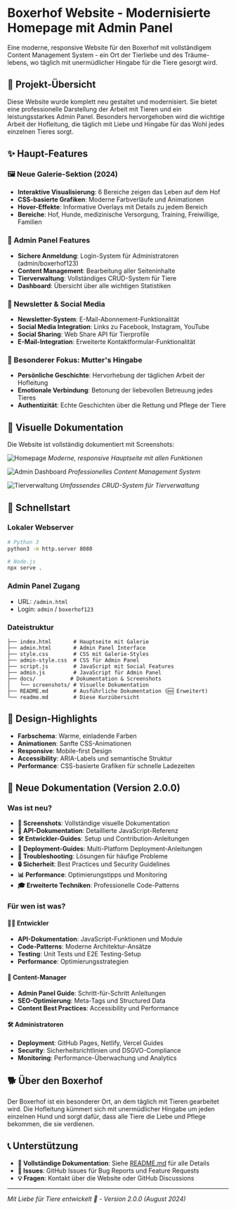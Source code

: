 # Boxerhof Website - Modernisierte Homepage mit Admin Panel

Eine moderne, responsive Website für den Boxerhof mit vollständigem Content Management System - ein Ort der Tierliebe und des Träume-lebens, wo täglich mit unermüdlicher Hingabe für die Tiere gesorgt wird.

## 🎯 Projekt-Übersicht

Diese Website wurde komplett neu gestaltet und modernisiert. Sie bietet eine professionelle Darstellung der Arbeit mit Tieren und ein leistungsstarkes Admin Panel. Besonders hervorgehoben wird die wichtige Arbeit der Hofleitung, die täglich mit Liebe und Hingabe für das Wohl jedes einzelnen Tieres sorgt.

## ✨ Haupt-Features

### 🖼️ Neue Galerie-Sektion (2024)
- **Interaktive Visualisierung**: 6 Bereiche zeigen das Leben auf dem Hof
- **CSS-basierte Grafiken**: Moderne Farbverläufe und Animationen
- **Hover-Effekte**: Informative Overlays mit Details zu jedem Bereich
- **Bereiche**: Hof, Hunde, medizinische Versorgung, Training, Freiwillige, Familien

### 🔧 Admin Panel Features
- **Sichere Anmeldung**: Login-System für Administratoren (admin/boxerhof123)
- **Content Management**: Bearbeitung aller Seiteninhalte
- **Tierverwaltung**: Vollständiges CRUD-System für Tiere
- **Dashboard**: Übersicht über alle wichtigen Statistiken

### 💝 Newsletter & Social Media
- **Newsletter-System**: E-Mail-Abonnement-Funktionalität
- **Social Media Integration**: Links zu Facebook, Instagram, YouTube
- **Social Sharing**: Web Share API für Tierprofile
- **E-Mail-Integration**: Erweiterte Kontaktformular-Funktionalität

### 🌟 Besonderer Fokus: Mutter's Hingabe
- **Persönliche Geschichte**: Hervorhebung der täglichen Arbeit der Hofleitung
- **Emotionale Verbindung**: Betonung der liebevollen Betreuung jedes Tieres
- **Authentizität**: Echte Geschichten über die Rettung und Pflege der Tiere

## 📸 Visuelle Dokumentation

Die Website ist vollständig dokumentiert mit Screenshots:

![Homepage](docs/screenshots/boxerhof-homepage.png)
*Moderne, responsive Hauptseite mit allen Funktionen*

![Admin Dashboard](docs/screenshots/boxerhof-admin-dashboard.png) 
*Professionelles Content Management System*

![Tierverwaltung](docs/screenshots/boxerhof-admin-dogs.png)
*Umfassendes CRUD-System für Tierverwaltung*

## 🚀 Schnellstart

### Lokaler Webserver
```bash
# Python 3
python3 -m http.server 8080

# Node.js
npx serve .
```

### Admin Panel Zugang
- URL: `/admin.html`
- Login: `admin` / `boxerhof123`

### Dateistruktur
```
├── index.html       # Hauptseite mit Galerie
├── admin.html       # Admin Panel Interface
├── style.css        # CSS mit Galerie-Styles
├── admin-style.css  # CSS für Admin Panel
├── script.js        # JavaScript mit Social Features
├── admin.js         # JavaScript für Admin Panel
├── docs/           # Dokumentation & Screenshots
│   └── screenshots/ # Visuelle Dokumentation
├── README.md        # Ausführliche Dokumentation (🆕 Erweitert)
└── readme.md        # Diese Kurzübersicht
```

## 🎨 Design-Highlights

- **Farbschema**: Warme, einladende Farben
- **Animationen**: Sanfte CSS-Animationen
- **Responsive**: Mobile-first Design
- **Accessibility**: ARIA-Labels und semantische Struktur
- **Performance**: CSS-basierte Grafiken für schnelle Ladezeiten

## 🔧 Neue Dokumentation (Version 2.0.0)

### Was ist neu?
- **📸 Screenshots**: Vollständige visuelle Dokumentation
- **🔧 API-Dokumentation**: Detaillierte JavaScript-Referenz
- **🛠️ Entwickler-Guides**: Setup und Contribution-Anleitungen
- **🚀 Deployment-Guides**: Multi-Platform Deployment-Anleitungen
- **🚨 Troubleshooting**: Lösungen für häufige Probleme
- **🔒 Sicherheit**: Best Practices und Security Guidelines
- **📊 Performance**: Optimierungstipps und Monitoring
- **🎓 Erweiterte Techniken**: Professionelle Code-Patterns

### Für wen ist was?

#### 🧑‍💻 Entwickler
- **API-Dokumentation**: JavaScript-Funktionen und Module
- **Code-Patterns**: Moderne Architektur-Ansätze
- **Testing**: Unit Tests und E2E Testing-Setup
- **Performance**: Optimierungsstrategien

#### 👥 Content-Manager
- **Admin Panel Guide**: Schritt-für-Schritt Anleitungen
- **SEO-Optimierung**: Meta-Tags und Structured Data
- **Content Best Practices**: Accessibility und Performance

#### 🛠️ Administratoren
- **Deployment**: GitHub Pages, Netlify, Vercel Guides
- **Security**: Sicherheitsrichtlinien und DSGVO-Compliance
- **Monitoring**: Performance-Überwachung und Analytics

## 🐕 Über den Boxerhof

Der Boxerhof ist ein besonderer Ort, an dem täglich mit Tieren gearbeitet wird. Die Hofleitung kümmert sich mit unermüdlicher Hingabe um jeden einzelnen Hund und sorgt dafür, dass alle Tiere die Liebe und Pflege bekommen, die sie verdienen.

## 📞 Unterstützung

- **📖 Vollständige Dokumentation**: Siehe [README.md](README.md) für alle Details
- **🐛 Issues**: GitHub Issues für Bug Reports und Feature Requests
- **💡 Fragen**: Kontakt über die Website oder GitHub Discussions

---

*Mit Liebe für Tiere entwickelt 🐾 - Version 2.0.0 (August 2024)*